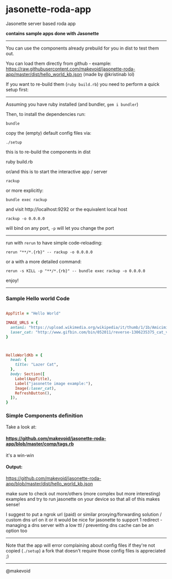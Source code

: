 # jasonette-roda-app

Jasonette server based roda app


**contains sample apps done with Jasonette**

---

You can use the components already prebuild for you in dist to test them out.

You can load them directly from github - example: https://raw.githubusercontent.com/makevoid/jasonette-roda-app/master/dist/hello_world_kb.json (made by @kristinab lol)


If you want to re-build them (`ruby build.rb`) you need to perform a quick setup first:


---

Assuming you have ruby installed (and bundler, `gem i bundler`)


Then, to install the dependencies run:


    bundle


copy the (empty) default config files via:

    ./setup


this is to re-build the components in dist

 ruby build.rb


or/and this is to start the interactive app / server

    rackup

or more explicitly:

    bundle exec rackup


and visit http://localhost:9292 or the equivalent local host


    rackup -o 0.0.0.0

will bind on any port, `-p` will let you change the port


---

run with `rerun` to have simple code-reloading:

`rerun "**/*.{rb}" -- rackup -o 0.0.0.0`

or a with a more detailed command:

`rerun -s KILL -p "**/*.{rb}" -- bundle exec rackup -o 0.0.0.0`

enjoy!

---

### Sample Hello world Code


```ruby

AppTitle = "Hello World"

IMAGE_URLS = {
  antani: "https://upload.wikimedia.org/wikipedia/it/thumb/1/1b/Amicimiei-Tognazzi.jpg/310px-Amicimiei-Tognazzi.jpg", # antani is a word that makes no sense (like foo)
  laser_cat: "http://www.gifbin.com/bin/052011/reverse-1306235375_cat_vs_laser_pointer.gif"
}



HelloWorldKb = {
  head: {
    title: "Lazer Cat",
  },
  body: Section([
    Label(AppTitle),
    Label("jasonette image example:"),
    Image(:laser_cat),
    RefreshButton(),
  ]),
}

```


### Simple Components definition


Take a look at:

#### https://github.com/makevoid/jasonette-roda-app/blob/master/comp/tags.rb


it's a win-win


#### Output:

https://github.com/makevoid/jasonette-roda-app/blob/master/dist/hello_world_kb.json


make sure to check out more/others (more complex but more interesting) examples and try to run jasonette on your device so that all of this makes sense!

I suggest to put a ngrok url (paid) or similar proxying/forwarding solution / custom dns url on it or it would be nice for jasonette to support 1 redirect - managing a dns server with a low ttl / preventing dns cache can be an option too

---


Note that the app will error complaining about config files if they're not copied (`./setup`) a fork that doesn't require those config files is <much> appreciated ;)


---

@makevoid
